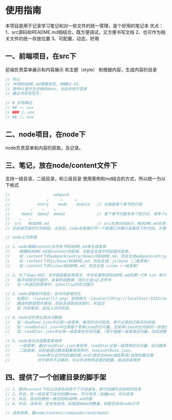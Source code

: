 # 使用指南
本项目是用于记录学习笔记和对一些文件的统一管理，是个好用的笔记本
优点：
1、src源码和README.md相结合，既方便调试，又方便书写文档
2、也可作为相关文件的统一存放位置
3、可配置，动态，好用

## 一、前端项目，在src下
前端负责菜单展示和内容展示
和主题（style）
和根据内容，生成内容的目录
```js
// 所以
// 书写README.md需要规范，明确h1-h5.
// 其中h1是作为文档的desc。也会作用于菜单
// 建议书写规范为：

// # 文档描述
// ## 一、xxx
// ### 1、xxx
// ## 二、xxx
```

## 二、node项目，在node下
node负责菜单和内容的获取，及记录。

## 三、笔记，放在node/content文件下
支持一级目录，二级目录，和三级目录
使用案例和md结合的方式，所以统一为以下格式
```js
//                   webpack
//                ↙︎     ↓     ↘︎
//            entry    mode    module   // 也就是某个章节的介绍
//         ↙︎    ↓    ↘︎ 
//     demo1  demo2  demo3              // 某个章节可能有多个知识点，用多个demo的形式来介绍
//    ↙︎   ↘︎
//  src   README.md                     // src负责代码执行，README.md负责文档介绍
// 在前端页面的打开按钮，点击后，code会直接打开一个新窗口并展示该路径下的代码。方便调试src或修改README.mds
```

```js
// node工作原理

// 1、node根据content文件夹下README.md来生成菜单
//    根据README.md到content的距离，可能会生成不同层级的菜单。
//    如：content下的webpack/entry/demo1/README,md，则会生成webpack/entry/demo1（三级菜单）
//    如：content下的js/base/README,md，则会生成：js/base（二级菜单）
//    如：content下的iview/README,md，则会生成 iview（一级菜单）

// 2、为了与api对应，文件路径都采用英文，中文名推荐在README.md的第一行# xxx 来介绍
//   每次读取该内容时，会拿到该数据，持久化在sql文件中
//   会一并返回到菜单中，以tooltip的形式展示

// 3、node读取到内容后，会对内容格式化
//   如图片，![avatar](1.png) 会转换为 ![avatar](http://localhost:3333/img/1.png)
//   路由判断是图片路径，则会去读取到该图片，并返回
//   如 内容尾部，会加上访问信息。

// 4、node还负责记录访问数据
//   如：dayRead.json中记录一级菜单，每天的访问信息，用于记录自己每天的阅读。
//   如：readDetail.json中记录每个菜单item的访问量，及菜单item对应内容的一些信息。
//   如：readStar.json中记录一级菜单总的访问量，（用于根据一级菜单访问量，动态调整一级菜单的顺序）

// 5、node会动态调整菜单顺序
//    一级菜单，通过readStar.json来排序，readStar记录一级菜单的访问量，访问越多的，则排序靠前
//    二级菜单，目前是通过静态配置来排序的，twoLevelRate.json。
//            home默认会添加在最前面,end(放综合demo或结束语)会放在最后面
//            对于排序不正确的，可以手动修改这里的配置，保证阅读顺序
```

## 四、提供了一个创建目录的脚手架

```js
// 1、提供content下的父目录名和若干个子目录名，即可创建符合结构的目录
// 2、并且，在一级目录下自动创建home，作为导读；创建end。作为结束
// 3、并且，自动创建统一格式的README.md内容
// 4、并且，该命令，还支持选项，如指定demo的数量，如是否自动code打开

// 具体效果，看node/content/commander/end/demo2
```